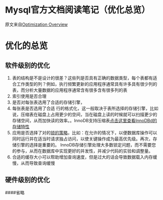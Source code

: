 # Mysql官方文档阅读笔记（优化总览）



原文来自[Optimization Overview](https://dev.mysql.com/doc/refman/5.7/en/optimize-overview.html)

# 优化的总览

## 软件级别的优化

1. 表的结构是不是设计的很差？这些列是否具有正确的数据类型，每个表都有适合工作类型的列？例如，执行频繁更新的应用程序通常具有许多具有很少列的表，而分析大量数据的应用程序通常含有很多含有很多列的表
2. 索引使用是否合理
3. 是否对每张表选用了合适的存储引擎，
4. 每张表是否选用了合适 行的格式化，这一般取决于表所选择的存储引擎，比如说，压缩表在磁盘上占用更少的空间，当在磁盘上读的时候就可以扫描更少的存储空间，从而加快读的效率。。InnoDB支持压缩表[点击这里查看InnoDBd的存储特性](https://dev.mysql.com/doc/refman/5.7/en/innodb-row-format.html)
5. 应用是否选择了对的[锁的策略](https://dev.mysql.com/doc/refman/5.7/en/locking-issues.html)，比如：在允许的情况下，以便数据库操作可以同时运行并在适当时请求独占访问，以使关键操作成为最高优先级。再次，存储引擎的选择是重要的。 InnoDB存储引擎处理大多数锁定问题，而不需要您的参与，从而在数据库中实现更好的并发性，并减少代码的实验和调整量。
6. 合适的缓存大小可以帮助增加查询速度，但是过大的话会导致数据载入内存缓慢，从而导致查询缓慢

## 硬件级别的优化

####省略